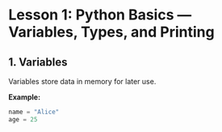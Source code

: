# Lesson 1: Python Basics — Variables, Types, and Printing

## 1. Variables

Variables store data in memory for later use.

**Example:**

```python
name = "Alice"
age = 25
```
